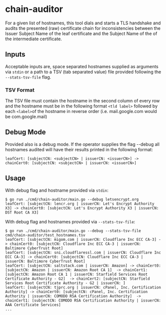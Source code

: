 # chain-auditor
For a given list of hostnames, this tool dials and starts a TLS
handshake and audits the presented (raw) certificate chain for
inconsistencies between the Issuer Subject Name of the leaf certificate
and the Subject Name of the of the intermediate certificate.

## Inputs
Acceptable inputs are, space separated hostnames supplied as arguments
via `stdin` or a path to a TSV (tab separated value) file provided
following the `--stats-tsv-file` flag.

### TSV Format
The TSV file must contain the hostname in the second column of every row
and the hostname must be in the following format `<tld label>` followed
by each `<label>`of the hostname in reverse order (i.e. mail.google.com
would be com.google.mail)

## Debug Mode
Provided also is a debug mode. If the operator supplies the flag --debug
all hostnames audited will have their results printed in the following
format: 

```
leafCert: [subjectCN: <subjectCN> | issuerCN: <issuerCN>] -> chainCert0: [subjectCN: <subjectCN> | issuerCN: <issuerCN>]
```

## Usage

With debug flag and hostname provided via `stdin`:
```shell
$ go run ./cmd/chain-auditor/main.go --debug letsencrypt.org
leafCert: [subjectCN: lencr.org | issuerCN: Let's Encrypt Authority X3] -> chainCert0: [subjectCN: Let's Encrypt Authority X3 | issuerCN: DST Root CA X3]
```

With debug flag and hostnames provided via `--stats-tsv-file`:
```shell
$ go run ./cmd/chain-auditor/main.go --debug --stats-tsv-file cmd/chain-auditor/test_hostnames.tsv
leafCert: [subjectCN: migom.com | issuerCN: Cloudflare Inc ECC CA-3] -> chainCert0: [subjectCN: Cloudflare Inc ECC CA-3 | issuerCN: Baltimore CyberTrust Root]
leafCert: [subjectCN: sni.cloudflaressl.com | issuerCN: Cloudflare Inc ECC CA-3] -> chainCert0: [subjectCN: Cloudflare Inc ECC CA-3 | issuerCN: Baltimore CyberTrust Root]
leafCert: [subjectCN: saltstack.com | issuerCN: Amazon] -> chainCert0: [subjectCN: Amazon | issuerCN: Amazon Root CA 1]  -> chainCert1: [subjectCN: Amazon Root CA 1 | issuerCN: Starfield Services Root Certificate Authority - G2]  -> chainCert2: [subjectCN: Starfield Services Root Certificate Authority - G2 | issuerCN: ]
leafCert: [subjectCN: tjprc.org | issuerCN: cPanel, Inc. Certification Authority] -> chainCert0: [subjectCN: cPanel, Inc. Certification Authority | issuerCN: COMODO RSA Certification Authority]  -> chainCert1: [subjectCN: COMODO RSA Certification Authority | issuerCN: AAA Certificate Services]
...
```